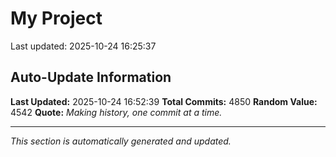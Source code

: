 # My Project


Last updated: 2025-10-24 16:25:37

























































































































































































































































































































































































































































































































































































































































































































































































































































































































































































































































































































































































































































































































































































































































































































































































































































































































































































































































































































































































































































































































































































































































































































































































































































































































































































































































































































































































































































































































































































































































































































































































































































































































































































































































































































































































































































































































































































































































































































































































































































































































































































































































































































































































































































































































































































































































































































































































































































































































































































































































































































































































































































































































































































































































## Auto-Update Information

**Last Updated:** 2025-10-24 16:52:39
**Total Commits:** 4850
**Random Value:** 4542
**Quote:** _Making history, one commit at a time._

---
_This section is automatically generated and updated._
